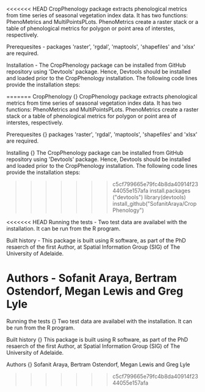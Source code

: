 <<<<<<< HEAD
CropPhenology package extracts phenological metrics from time series of seasonal vegetation index data. It has two functions: PhenoMetrics and MultiPointsPLots. PhenoMetrics create a raster stack or a table of phenological metrics for polygon or point area of interstes, respectively.

Prerequesites - packages 'raster', 'rgdal', 'maptools', 'shapefiles' and 'xlsx' are required.

Installation  - The CropPhenology package can be installed from GitHub repository using 'Devtools' package. Hence, Devtools should be installed and loaded prior to the CropPhenology installation. The following code lines provide the installation steps:

=======
CropPhenology
{}
CropPhenology package extracts phenological metrics from time series of seasonal vegetation index data. It has two functions: PhenoMetrics and MultiPointsPLots. PhenoMetrics create a raster stack or a table of phenological metrics for polygon or point area of interstes, respectively.

Prerequesites
{}
packages 'raster', 'rgdal', 'maptools', 'shapefiles' and 'xlsx' are required.

Installing
{}
The CropPhenology package can be installed from GitHub repository using 'Devtools' package. Hence, Devtools should be installed and loaded prior to the CropPhenology installation. The following code lines provide the installation steps:

>>>>>>> c5cf799665e79fc4b8da40914f2344055e157afa
install.packages ("devtools")
library(devtools)
install_github("SofanitAraya/CropPhenology")

<<<<<<< HEAD
Running the tests - Two test data are availabel with the installation. It can be run from the R program.

Built history - This package is built using R software, as part of the PhD resaerch of the first Author, at Spatial Information Group (SIG) of The University of Adelaide.

Authors - Sofanit Araya, Bertram Ostendorf, Megan Lewis and Greg Lyle
=======
Running the tests
{}
Two test data are availabel with the installation. It can be run from the R program.

Built history 
{}
This package is built using R software, as part of the PhD resaerch of the first Author, at Spatial Information Group (SIG) of The University of Adelaide.

Authors
{}
Sofanit Araya, Bertram Ostendorf, Megan Lewis and Greg Lyle
>>>>>>> c5cf799665e79fc4b8da40914f2344055e157afa
